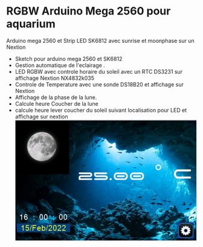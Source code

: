 # RGBW Arduino Mega 2560 pour aquarium
Arduino mega 2560 et Strip LED SK6812 avec sunrise et moonphase sur un Nextion
- Sketch pour arduino mega 2560 et SK6812
- Gestion automatique de l'eclairage .
- LED RGBW avec controle horaire du soleil avec un RTC DS3231 sur affichage Nextion NX4832k035
- Controle de Temperature avec une sonde DS18B20 et affichage sur Nextion
- Affichage de la phase de la lune.
- Calcule heure Coucher de la lune
- calcule heure lever coucher du soleil suivant localisation pour LED et affichage sur nextion
![alt text](https://github.com/australopitheque/RGBW-arduino-for-aquarium/blob/main/menu%20nextion%20aquarium.jpg)
